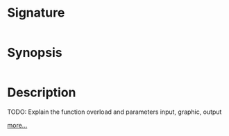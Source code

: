 # Signature
```vikid-signature
```

# Synopsis
```vikid-synopsis
```

# Description
TODO: Explain the function overload and parameters input, graphic, output

[more...](https://en.wikipedia.org/wiki/Intersection_(set_theory))